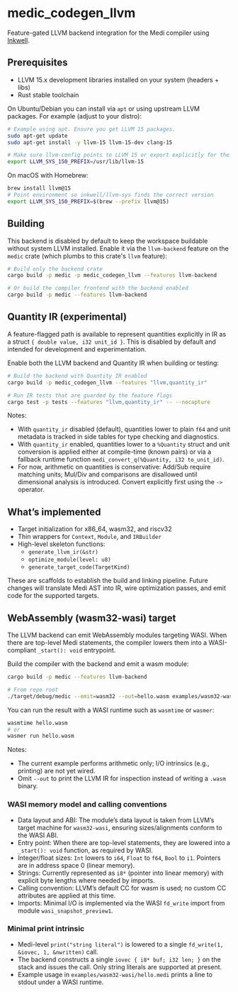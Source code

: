 # medic_codegen_llvm

Feature-gated LLVM backend integration for the Medi compiler using [Inkwell](https://github.com/TheDan64/inkwell).

## Prerequisites

- LLVM 15.x development libraries installed on your system (headers + libs)
- Rust stable toolchain

On Ubuntu/Debian you can install via `apt` or using upstream LLVM packages. For example (adjust to your distro):

```bash
# Example using apt. Ensure you get LLVM 15 packages.
sudo apt-get update
sudo apt-get install -y llvm-15 llvm-15-dev clang-15

# Make sure llvm-config points to LLVM 15 or export explicitly for the build
export LLVM_SYS_150_PREFIX=/usr/lib/llvm-15
```

On macOS with Homebrew:

```bash
brew install llvm@15
# Point environment so inkwell/llvm-sys finds the correct version
export LLVM_SYS_150_PREFIX=$(brew --prefix llvm@15)
```

## Building

This backend is disabled by default to keep the workspace buildable without system LLVM installed.
Enable it via the `llvm-backend` feature on the `medic` crate (which plumbs to this crate's
`llvm` feature):

```bash
# Build only the backend crate
cargo build -p medic -p medic_codegen_llvm --features llvm-backend

# Or build the compiler frontend with the backend enabled
cargo build -p medic --features llvm-backend
```

## Quantity IR (experimental)

A feature-flagged path is available to represent quantities explicitly in IR as a struct
`{ double value, i32 unit_id }`. This is disabled by default and intended for development
and experimentation.

Enable both the LLVM backend and Quantity IR when building or testing:

```bash
# Build the backend with Quantity IR enabled
cargo build -p medic_codegen_llvm --features "llvm,quantity_ir"

# Run IR tests that are guarded by the feature flags
cargo test -p tests --features "llvm,quantity_ir" -- --nocapture
```

Notes:

- With `quantity_ir` disabled (default), quantities lower to plain `f64` and unit metadata is
  tracked in side tables for type checking and diagnostics.
- With `quantity_ir` enabled, quantities lower to a `%Quantity` struct and unit conversion is
  applied either at compile-time (known pairs) or via a fallback runtime function
  `medi_convert_q(%Quantity, i32 to_unit_id)`.
- For now, arithmetic on quantities is conservative: Add/Sub require matching units; Mul/Div
  and comparisons are disallowed until dimensional analysis is introduced. Convert explicitly
  first using the `->` operator.

## What’s implemented

- Target initialization for x86_64, wasm32, and riscv32
- Thin wrappers for `Context`, `Module`, and `IRBuilder`
- High-level skeleton functions:
  - `generate_llvm_ir(&str)`
  - `optimize_module(level: u8)`
  - `generate_target_code(TargetKind)`

These are scaffolds to establish the build and linking pipeline. Future changes will translate
Medi AST into IR, wire optimization passes, and emit code for the supported targets.

## WebAssembly (wasm32-wasi) target

The LLVM backend can emit WebAssembly modules targeting WASI. When there are top-level Medi
statements, the compiler lowers them into a WASI-compliant `_start(): void` entrypoint.

Build the compiler with the backend and emit a wasm module:

```bash
cargo build -p medic --features llvm-backend

# From repo root
./target/debug/medic --emit=wasm32 --out=hello.wasm examples/wasm32-wasi/hello.medi
```

You can run the result with a WASI runtime such as `wasmtime` or `wasmer`:

```bash
wasmtime hello.wasm
# or
wasmer run hello.wasm
```

Notes:

- The current example performs arithmetic only; I/O intrinsics (e.g., printing) are not yet wired.
- Omit `--out` to print the LLVM IR for inspection instead of writing a `.wasm` binary.

### WASI memory model and calling conventions

- Data layout and ABI: The module’s data layout is taken from LLVM’s target machine for `wasm32-wasi`, ensuring sizes/alignments conform to the WASI ABI.
- Entry point: When there are top-level statements, they are lowered into a `_start(): void` function, as required by WASI.
- Integer/float sizes: `Int` lowers to `i64`, `Float` to `f64`, `Bool` to `i1`. Pointers are in address space 0 (linear memory).
- Strings: Currently represented as `i8*` (pointer into linear memory) with explicit byte lengths where needed by imports.
- Calling convention: LLVM’s default CC for wasm is used; no custom CC attributes are applied at this time.
- Imports: Minimal I/O is implemented via the WASI `fd_write` import from module `wasi_snapshot_preview1`.

### Minimal print intrinsic

- Medi-level `print("string literal")` is lowered to a single `fd_write(1, &iovec, 1, &nwritten)` call.
- The backend constructs a single `iovec { i8* buf; i32 len; }` on the stack and issues the call. Only string literals are supported at present.
- Example usage in `examples/wasm32-wasi/hello.medi` prints a line to stdout under a WASI runtime.
